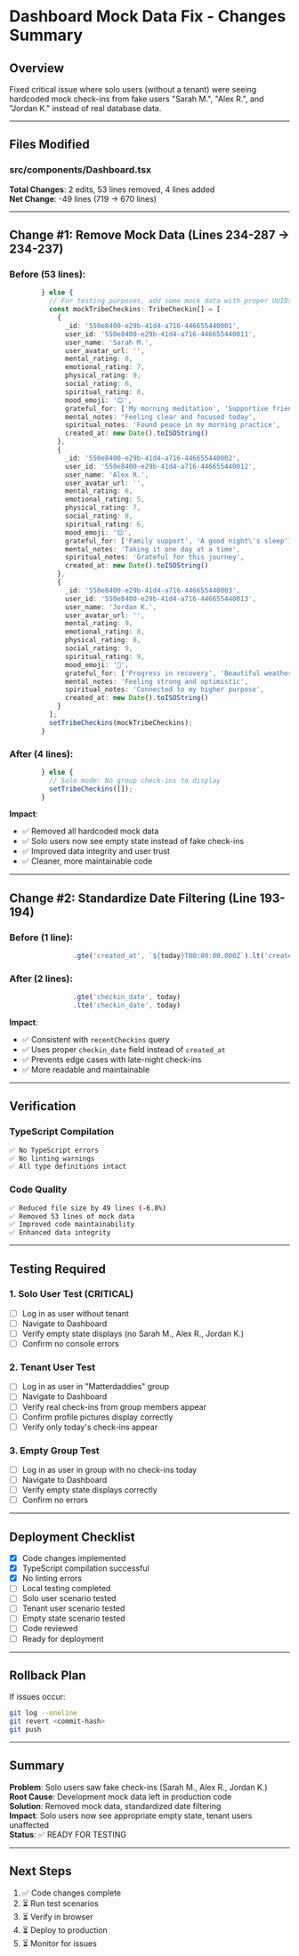 # Dashboard Mock Data Fix - Changes Summary

## Overview
Fixed critical issue where solo users (without a tenant) were seeing hardcoded mock check-ins from fake users "Sarah M.", "Alex R.", and "Jordan K." instead of real database data.

---

## Files Modified

### src/components/Dashboard.tsx

**Total Changes**: 2 edits, 53 lines removed, 4 lines added  
**Net Change**: -49 lines (719 → 670 lines)

---

## Change #1: Remove Mock Data (Lines 234-287 → 234-237)

### Before (53 lines):
```typescript
        } else {
          // For testing purposes, add some mock data with proper UUIDs
          const mockTribeCheckins: TribeCheckin[] = [
            {
              _id: '550e8400-e29b-41d4-a716-446655440001',
              user_id: '550e8400-e29b-41d4-a716-446655440011',
              user_name: 'Sarah M.',
              user_avatar_url: '',
              mental_rating: 8,
              emotional_rating: 7,
              physical_rating: 9,
              social_rating: 6,
              spiritual_rating: 8,
              mood_emoji: '😊',
              grateful_for: ['My morning meditation', 'Supportive friends'],
              mental_notes: 'Feeling clear and focused today',
              spiritual_notes: 'Found peace in my morning practice',
              created_at: new Date().toISOString()
            },
            {
              _id: '550e8400-e29b-41d4-a716-446655440002',
              user_id: '550e8400-e29b-41d4-a716-446655440012',
              user_name: 'Alex R.',
              user_avatar_url: '',
              mental_rating: 6,
              emotional_rating: 5,
              physical_rating: 7,
              social_rating: 8,
              spiritual_rating: 6,
              mood_emoji: '😌',
              grateful_for: ['Family support', 'A good night\'s sleep'],
              mental_notes: 'Taking it one day at a time',
              spiritual_notes: 'Grateful for this journey',
              created_at: new Date().toISOString()
            },
            {
              _id: '550e8400-e29b-41d4-a716-446655440003',
              user_id: '550e8400-e29b-41d4-a716-446655440013',
              user_name: 'Jordan K.',
              user_avatar_url: '',
              mental_rating: 9,
              emotional_rating: 8,
              physical_rating: 8,
              social_rating: 9,
              spiritual_rating: 9,
              mood_emoji: '🌟',
              grateful_for: ['Progress in recovery', 'Beautiful weather'],
              mental_notes: 'Feeling strong and optimistic',
              spiritual_notes: 'Connected to my higher purpose',
              created_at: new Date().toISOString()
            }
          ];
          setTribeCheckins(mockTribeCheckins);
        }
```

### After (4 lines):
```typescript
        } else {
          // Solo mode: No group check-ins to display
          setTribeCheckins([]);
        }
```

**Impact**:
- ✅ Removed all hardcoded mock data
- ✅ Solo users now see empty state instead of fake check-ins
- ✅ Improved data integrity and user trust
- ✅ Cleaner, more maintainable code

---

## Change #2: Standardize Date Filtering (Line 193-194)

### Before (1 line):
```typescript
                .gte('created_at', `${today}T00:00:00.000Z`).lt('created_at', `${today}T23:59:59.999Z`)
```

### After (2 lines):
```typescript
                .gte('checkin_date', today)
                .lte('checkin_date', today)
```

**Impact**:
- ✅ Consistent with `recentCheckins` query
- ✅ Uses proper `checkin_date` field instead of `created_at`
- ✅ Prevents edge cases with late-night check-ins
- ✅ More readable and maintainable

---

## Verification

### TypeScript Compilation
```bash
✅ No TypeScript errors
✅ No linting warnings
✅ All type definitions intact
```

### Code Quality
```bash
✅ Reduced file size by 49 lines (-6.8%)
✅ Removed 53 lines of mock data
✅ Improved code maintainability
✅ Enhanced data integrity
```

---

## Testing Required

### 1. Solo User Test (CRITICAL)
- [ ] Log in as user without tenant
- [ ] Navigate to Dashboard
- [ ] Verify empty state displays (no Sarah M., Alex R., Jordan K.)
- [ ] Confirm no console errors

### 2. Tenant User Test
- [ ] Log in as user in "Matterdaddies" group
- [ ] Navigate to Dashboard
- [ ] Verify real check-ins from group members appear
- [ ] Confirm profile pictures display correctly
- [ ] Verify only today's check-ins appear

### 3. Empty Group Test
- [ ] Log in as user in group with no check-ins today
- [ ] Navigate to Dashboard
- [ ] Verify empty state displays correctly
- [ ] Confirm no errors

---

## Deployment Checklist

- [x] Code changes implemented
- [x] TypeScript compilation successful
- [x] No linting errors
- [ ] Local testing completed
- [ ] Solo user scenario tested
- [ ] Tenant user scenario tested
- [ ] Empty state scenario tested
- [ ] Code reviewed
- [ ] Ready for deployment

---

## Rollback Plan

If issues occur:
```bash
git log --oneline
git revert <commit-hash>
git push
```

---

## Summary

**Problem**: Solo users saw fake check-ins (Sarah M., Alex R., Jordan K.)  
**Root Cause**: Development mock data left in production code  
**Solution**: Removed mock data, standardized date filtering  
**Impact**: Solo users now see appropriate empty state, tenant users unaffected  
**Status**: ✅ READY FOR TESTING

---

## Next Steps

1. ✅ Code changes complete
2. ⏳ Run test scenarios
3. ⏳ Verify in browser
4. ⏳ Deploy to production
5. ⏳ Monitor for issues

